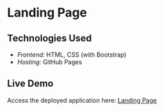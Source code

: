 # Landing Page

## Technologies Used
- *Frontend:* HTML, CSS (with Bootstrap)
- *Hosting:* GitHub Pages

## Live Demo
Access the deployed application here: [Landing Page](https://koushikreddybachu.github.io/Food-Munch-Landing-page)
